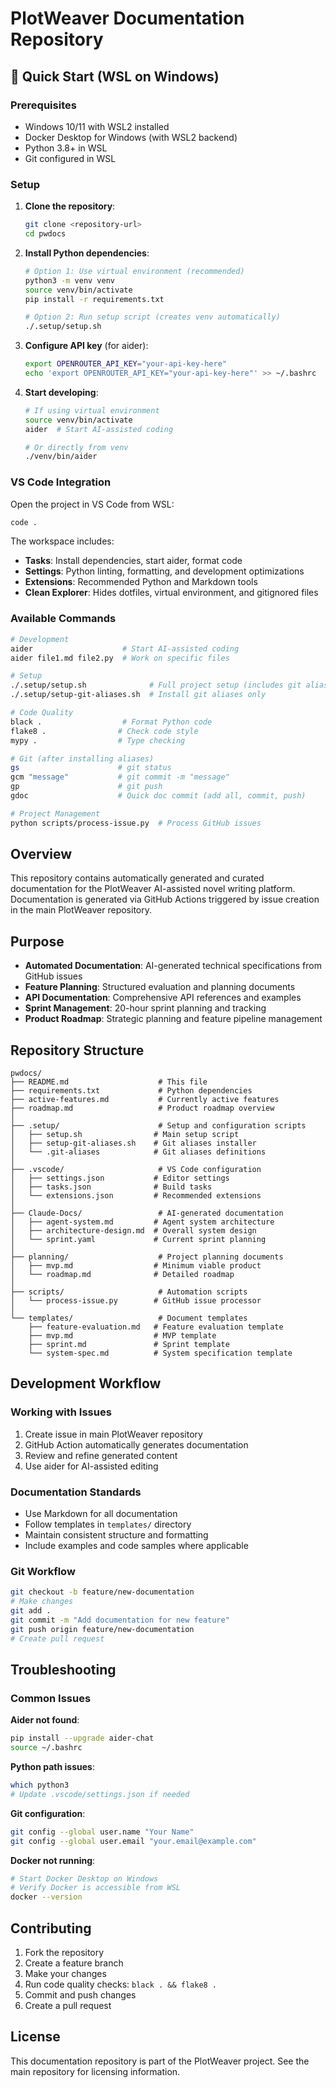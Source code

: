 ﻿# PlotWeaver Documentation Repository

## 🚀 Quick Start (WSL on Windows)

### Prerequisites
- Windows 10/11 with WSL2 installed
- Docker Desktop for Windows (with WSL2 backend)
- Python 3.8+ in WSL
- Git configured in WSL

### Setup

1. **Clone the repository**:
   ```bash
   git clone <repository-url>
   cd pwdocs
   ```

2. **Install Python dependencies**:
   ```bash
   # Option 1: Use virtual environment (recommended)
   python3 -m venv venv
   source venv/bin/activate
   pip install -r requirements.txt
   
   # Option 2: Run setup script (creates venv automatically)
   ./.setup/setup.sh
   ```

3. **Configure API key** (for aider):
   ```bash
   export OPENROUTER_API_KEY="your-api-key-here"
   echo 'export OPENROUTER_API_KEY="your-api-key-here"' >> ~/.bashrc
   ```

4. **Start developing**:
   ```bash
   # If using virtual environment
   source venv/bin/activate
   aider  # Start AI-assisted coding
   
   # Or directly from venv
   ./venv/bin/aider
   ```

### VS Code Integration

Open the project in VS Code from WSL:
```bash
code .
```

The workspace includes:
- **Tasks**: Install dependencies, start aider, format code
- **Settings**: Python linting, formatting, and development optimizations
- **Extensions**: Recommended Python and Markdown tools
- **Clean Explorer**: Hides dotfiles, virtual environment, and gitignored files

### Available Commands

```bash
# Development
aider                    # Start AI-assisted coding
aider file1.md file2.py  # Work on specific files

# Setup
./.setup/setup.sh              # Full project setup (includes git aliases)
./.setup/setup-git-aliases.sh  # Install git aliases only

# Code Quality
black .                  # Format Python code
flake8 .                # Check code style
mypy .                  # Type checking

# Git (after installing aliases)
gs                      # git status
gcm "message"           # git commit -m "message"
gp                      # git push
gdoc                    # Quick doc commit (add all, commit, push)

# Project Management
python scripts/process-issue.py  # Process GitHub issues
```

## Overview

This repository contains automatically generated and curated documentation for the PlotWeaver AI-assisted novel writing platform. Documentation is generated via GitHub Actions triggered by issue creation in the main PlotWeaver repository.

## Purpose

- **Automated Documentation**: AI-generated technical specifications from GitHub issues
- **Feature Planning**: Structured evaluation and planning documents
- **API Documentation**: Comprehensive API references and examples
- **Sprint Management**: 20-hour sprint planning and tracking
- **Product Roadmap**: Strategic planning and feature pipeline management

## Repository Structure

```
pwdocs/
├── README.md                    # This file
├── requirements.txt             # Python dependencies
├── active-features.md           # Currently active features
├── roadmap.md                   # Product roadmap overview
│
├── .setup/                      # Setup and configuration scripts
│   ├── setup.sh                # Main setup script
│   ├── setup-git-aliases.sh    # Git aliases installer
│   └── .git-aliases            # Git aliases definitions
│
├── .vscode/                     # VS Code configuration
│   ├── settings.json           # Editor settings
│   ├── tasks.json              # Build tasks
│   └── extensions.json         # Recommended extensions
│
├── Claude-Docs/                 # AI-generated documentation
│   ├── agent-system.md         # Agent system architecture
│   ├── architecture-design.md  # Overall system design
│   └── sprint.yaml             # Current sprint planning
│
├── planning/                    # Project planning documents
│   ├── mvp.md                  # Minimum viable product
│   └── roadmap.md              # Detailed roadmap
│
├── scripts/                     # Automation scripts
│   └── process-issue.py        # GitHub issue processor
│
└── templates/                   # Document templates
    ├── feature-evaluation.md   # Feature evaluation template
    ├── mvp.md                  # MVP template
    ├── sprint.md               # Sprint template
    └── system-spec.md          # System specification template
```

## Development Workflow

### Working with Issues
1. Create issue in main PlotWeaver repository
2. GitHub Action automatically generates documentation
3. Review and refine generated content
4. Use aider for AI-assisted editing

### Documentation Standards
- Use Markdown for all documentation
- Follow templates in `templates/` directory
- Maintain consistent structure and formatting
- Include examples and code samples where applicable

### Git Workflow
```bash
git checkout -b feature/new-documentation
# Make changes
git add .
git commit -m "Add documentation for new feature"
git push origin feature/new-documentation
# Create pull request
```

## Troubleshooting

### Common Issues

**Aider not found**:
```bash
pip install --upgrade aider-chat
source ~/.bashrc
```

**Python path issues**:
```bash
which python3
# Update .vscode/settings.json if needed
```

**Git configuration**:
```bash
git config --global user.name "Your Name"
git config --global user.email "your.email@example.com"
```

**Docker not running**:
```bash
# Start Docker Desktop on Windows
# Verify Docker is accessible from WSL
docker --version
```

## Contributing

1. Fork the repository
2. Create a feature branch
3. Make your changes
4. Run code quality checks: `black . && flake8 .`
5. Commit and push changes
6. Create a pull request

## License

This documentation repository is part of the PlotWeaver project. See the main repository for licensing information.
